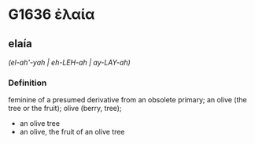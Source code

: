 # G1636 ἐλαία

## elaía

_(el-ah'-yah | eh-LEH-ah | ay-LAY-ah)_

### Definition

feminine of a presumed derivative from an obsolete primary; an olive (the tree or the fruit); olive (berry, tree); 

- an olive tree
- an olive, the fruit of an olive tree

